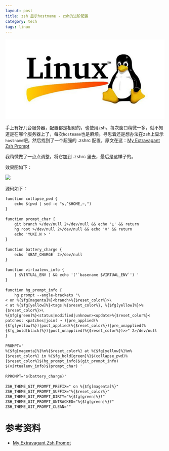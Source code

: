 ```yaml
---
layout: post
title: zsh 显示hostname - zsh的进阶配置
category: tech
tags: linux
---
```


![](/assets/img/linux.jpg)

手上有好几台服务器，配置都是相似的，也使用zsh。每次窗口稍微一多，就不知道是在哪个服务器上了，每次`hostname`也是麻烦。寻思着还是想办法在zsh上显示`hostname`吧。然后找到了一个超强的 .zshrc 配置。原文在这：[My Extravagant Zsh Prompt][Zsh-Prompt]

我稍微做了一点点调整，将它加到 .zshrc 里去，最后是这样子的。

效果图如下：

![](http://7vigrt.com1.z0.glb.clouddn.com/blog/pic/201703/filehelper_1489153072468_70.png)

源码如下：

    function collapse_pwd {
        echo $(pwd | sed -e "s,^$HOME,~,")
    }

    function prompt_char {
        git branch >/dev/null 2>/dev/null && echo '±' && return
        hg root >/dev/null 2>/dev/null && echo '☿' && return
        echo 'YUKI.N > '
    }

    function battery_charge {
        echo `$BAT_CHARGE` 2>/dev/null
    }

    function virtualenv_info {
        [ $VIRTUAL_ENV ] && echo '('`basename $VIRTUAL_ENV`') '
    }

    function hg_prompt_info {
        hg prompt --angle-brackets "\
    < on %{$fg[magenta]%}<branch>%{$reset_color%}>\
    < at %{$fg[yellow]%}<tags|%{$reset_color%}, %{$fg[yellow]%}>%{$reset_color%}>\
    %{$fg[green]%}<status|modified|unknown><update>%{$reset_color%}<
    patches: <patches|join( → )|pre_applied(%{$fg[yellow]%})|post_applied(%{$reset_color%})|pre_unapplied(%{$fg_bold[black]%})|post_unapplied(%{$reset_color%})>>" 2>/dev/null
    }

    PROMPT='
    %{$fg[magenta]%}%n%{$reset_color%} at %{$fg[yellow]%}%m%{$reset_color%} in %{$fg_bold[green]%}$(collapse_pwd)%{$reset_color%}$(hg_prompt_info)$(git_prompt_info)
    $(virtualenv_info)$(prompt_char) '

    RPROMPT='$(battery_charge)'

    ZSH_THEME_GIT_PROMPT_PREFIX=" on %{$fg[magenta]%}"
    ZSH_THEME_GIT_PROMPT_SUFFIX="%{$reset_color%}"
    ZSH_THEME_GIT_PROMPT_DIRTY="%{$fg[green]%}!"
    ZSH_THEME_GIT_PROMPT_UNTRACKED="%{$fg[green]%}?"
    ZSH_THEME_GIT_PROMPT_CLEAN=""
    
# 参考资料

* [My Extravagant Zsh Prompt][Zsh-Prompt]

[Zsh-Prompt]: http://stevelosh.com/blog/2010/02/my-extravagant-zsh-prompt/
